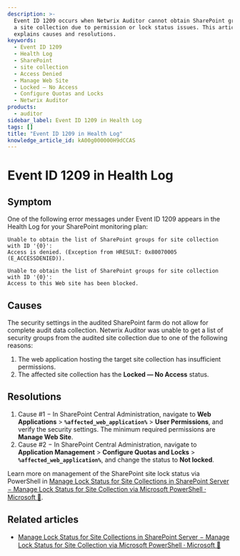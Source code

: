 ```yaml
---
description: >-
  Event ID 1209 occurs when Netwrix Auditor cannot obtain SharePoint groups for
  a site collection due to permission or lock status issues. This article
  explains causes and resolutions.
keywords:
  - Event ID 1209
  - Health Log
  - SharePoint
  - site collection
  - Access Denied
  - Manage Web Site
  - Locked — No Access
  - Configure Quotas and Locks
  - Netwrix Auditor
products:
  - auditor
sidebar_label: Event ID 1209 in Health Log
tags: []
title: "Event ID 1209 in Health Log"
knowledge_article_id: kA00g000000H9dCCAS
---
```


# Event ID 1209 in Health Log

## Symptom

One of the following error messages under Event ID 1209 appears in the Health Log for your SharePoint monitoring plan:

```text
Unable to obtain the list of SharePoint groups for site collection with ID '{0}':
Access is denied. (Exception from HRESULT: 0x80070005 (E_ACCESSDENIED)).
```

```text
Unable to obtain the list of SharePoint groups for site collection with ID '{0}':
Access to this Web site has been blocked.
```

## Causes

The security settings in the audited SharePoint farm do not allow for complete audit data collection. Netwrix Auditor was unable to get a list of security groups from the audited site collection due to one of the following reasons:

1. The web application hosting the target site collection has insufficient permissions.
2. The affected site collection has the **Locked — No Access** status.

## Resolutions

1. Cause #1 − In SharePoint Central Administration, navigate to **Web Applications** > **`%affected_web_application%`** > **User Permissions**, and verify the security settings. The minimum required permissions are **Manage Web Site**.
2. Cause #2 − In SharePoint Central Administration, navigate to **Application Management** > **Configure Quotas and Locks** > **`%affected_web_application%`**, and change the status to **Not locked**.

Learn more on management of the SharePoint site lock status via PowerShell in [Manage Lock Status for Site Collections in SharePoint Server − Manage Lock Status for Site Collection via Microsoft PowerShell ⸱ Microsoft 🤝](https://learn.microsoft.com/en-us/sharepoint/sites/manage-the-lock-status-for-site-collections#manage-the-lock-status-for-a-site-collection-by-using-microsoft-powershell).

## Related articles

- [Manage Lock Status for Site Collections in SharePoint Server − Manage Lock Status for Site Collection via Microsoft PowerShell ⸱ Microsoft 🤝](https://learn.microsoft.com/en-us/sharepoint/sites/manage-the-lock-status-for-site-collections#manage-the-lock-status-for-a-site-collection-by-using-microsoft-powershell)
